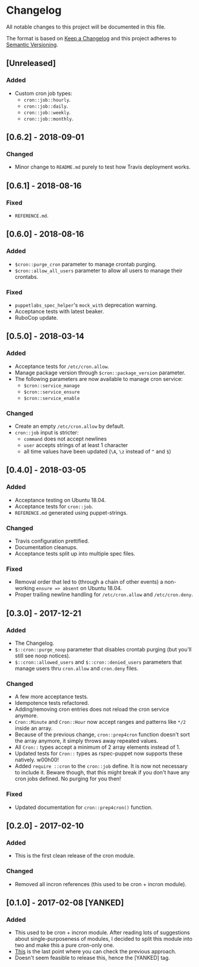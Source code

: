 # Changelog
All notable changes to this project will be documented in this file.

The format is based on [Keep a Changelog](http://keepachangelog.com/en/1.0.0/)
and this project adheres to [Semantic Versioning](http://semver.org/spec/v2.0.0.html).

## [Unreleased]
### Added
- Custom cron job types:
    - `cron::job::hourly`.
    - `cron::job::daily`.
    - `cron::job::weekly`.
    - `cron::job::monthly`.

## [0.6.2] - 2018-09-01
### Changed
- Minor change to `README.md` purely to test how Travis deployment works.

## [0.6.1] - 2018-08-16
### Fixed
- `REFERENCE.md`.

## [0.6.0] - 2018-08-16
### Added
- `$cron::purge_cron` parameter to manage crontab purging.
- `$cron::allow_all_users` parameter to allow all users to manage their crontabs.

### Fixed
- `puppetlabs_spec_helper`'s `mock_with` deprecation warning.
- Acceptance tests with latest beaker.
- RuboCop update.

## [0.5.0] - 2018-03-14
### Added
- Acceptance tests for `/etc/cron.allow`.
- Manage package version through `$cron::package_version` parameter.
- The following parameters are now available to manage cron service:
  - `$cron::service_manage`
  - `$cron::service_ensure`
  - `$cron::service_enable`

### Changed
- Create an empty `/etc/cron.allow` by default.
- `cron::job` input is stricter:
  - `command` does not accept newlines
  - `user` accepts strings of at least 1 character
  - all time values have been updated (`\A`, `\z` instead of `^` and `$`)

## [0.4.0] - 2018-03-05
### Added
- Acceptance testing on Ubuntu 18.04.
- Acceptance tests for `cron::job`.
- `REFERENCE.md` generated using puppet-strings.

### Changed
- Travis configuration prettified.
- Documentation cleanups.
- Acceptance tests split up into multiple spec files.

### Fixed
- Removal order that led to (through a chain of other events) a non-working `ensure => absent` on Ubuntu 18.04.
- Proper trailing newline handling for `/etc/cron.allow` and `/etc/cron.deny`.

## [0.3.0] - 2017-12-21
### Added
- The Changelog.
- `$::cron::purge_noop` parameter that disables crontab purging (but you'll still see noop notices).
- `$::cron::allowed_users` and `$::cron::denied_users` parameters that manage users thru `cron.allow` and `cron.deny` files.

### Changed
- A few more acceptance tests.
- Idempotence tests refactored.
- Adding/removing cron entries does not reload the cron service anymore.
- `Cron::Minute` and `Cron::Hour` now accept ranges and patterns like `*/2` inside an array.
- Because of the previous change, `cron::prep4cron` function doesn't sort the array
  anymore, it simply throws away repeated values.
- All `Cron::` types accept a minimum of 2 array elements instead of 1.
- Updated tests for `Cron::` types as rspec-puppet now supports these natively. w00h00!
- Added `require ::cron` to the `cron::job` define. It is now not necessary to include it.
  Beware though, that this might break if you don't have any cron jobs defined. No purging for you then!

### Fixed
- Updated documentation for `cron::prep4cron()` function.

## [0.2.0] - 2017-02-10
### Added
- This is the first clean release of the cron module.

### Changed
- Removed all incron references (this used to be cron + incron module).

## [0.1.0] - 2017-02-08 [YANKED]
### Added
- This used to be cron + incron module. After reading lots of suggestions about single-purposeness of modules,
  I decided to split this module into two and make this a pure cron-only one.
- [This](https://github.com/pegasd/puppet-cron/tree/bfa2055056abe6dc056ca08d7cb6afa508d57dd5) is the last
  point where you can check the previous approach.
- Doesn't seem feasible to release this, hence the [YANKED] tag.
